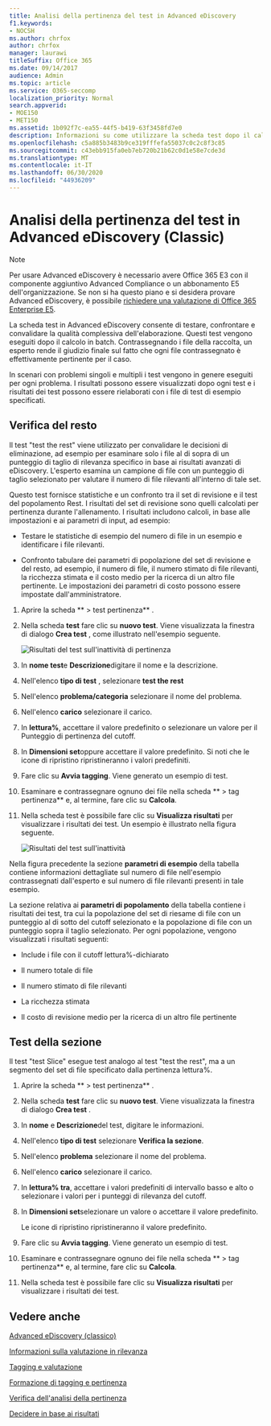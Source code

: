 ```yaml
---
title: Analisi della pertinenza del test in Advanced eDiscovery
f1.keywords:
- NOCSH
ms.author: chrfox
author: chrfox
manager: laurawi
titleSuffix: Office 365
ms.date: 09/14/2017
audience: Admin
ms.topic: article
ms.service: O365-seccomp
localization_priority: Normal
search.appverid:
- MOE150
- MET150
ms.assetid: 1b092f7c-ea55-44f5-b419-63f3458fd7e0
description: Informazioni su come utilizzare la scheda test dopo il calcolo batch in Advanced eDiscovery per testare, confrontare e convalidare la qualità complessiva dell'elaborazione.
ms.openlocfilehash: c5a885b3483b9ce319fffefa55037c0c2c8f3c85
ms.sourcegitcommit: c43ebb915fa0eb7eb720b21b62c0d1e58e7cde3d
ms.translationtype: MT
ms.contentlocale: it-IT
ms.lasthandoff: 06/30/2020
ms.locfileid: "44936209"
---
```

# <a name="test-relevance-analysis-in-advanced-ediscovery-classic"></a>Analisi della pertinenza del test in Advanced eDiscovery (Classic)

> [!NOTE]
> Per usare Advanced eDiscovery è necessario avere Office 365 E3 con il componente aggiuntivo Advanced Compliance o un abbonamento E5 dell'organizzazione. Se non si ha questo piano e si desidera provare Advanced eDiscovery, è possibile [richiedere una valutazione di Office 365 Enterprise E5](https://go.microsoft.com/fwlink/p/?LinkID=698279). 
  
La scheda test in Advanced eDiscovery consente di testare, confrontare e convalidare la qualità complessiva dell'elaborazione. Questi test vengono eseguiti dopo il calcolo in batch. Contrassegnando i file della raccolta, un esperto rende il giudizio finale sul fatto che ogni file contrassegnato è effettivamente pertinente per il caso. 
  
In scenari con problemi singoli e multipli i test vengono in genere eseguiti per ogni problema. I risultati possono essere visualizzati dopo ogni test e i risultati dei test possono essere rielaborati con i file di test di esempio specificati.
  
## <a name="testing-the-rest"></a>Verifica del resto

Il test "test the rest" viene utilizzato per convalidare le decisioni di eliminazione, ad esempio per esaminare solo i file al di sopra di un punteggio di taglio di rilevanza specifico in base ai risultati avanzati di eDiscovery. L'esperto esamina un campione di file con un punteggio di taglio selezionato per valutare il numero di file rilevanti all'interno di tale set.
  
Questo test fornisce statistiche e un confronto tra il set di revisione e il test del popolamento Rest. I risultati del set di revisione sono quelli calcolati per pertinenza durante l'allenamento. I risultati includono calcoli, in base alle impostazioni e ai parametri di input, ad esempio:
  
- Testare le statistiche di esempio del numero di file in un esempio e identificare i file rilevanti. 
    
- Confronto tabulare dei parametri di popolazione del set di revisione e del resto, ad esempio, il numero di file, il numero stimato di file rilevanti, la ricchezza stimata e il costo medio per la ricerca di un altro file pertinente. Le impostazioni dei parametri di costo possono essere impostate dall'amministratore.
    
1. Aprire la scheda ** \> test pertinenza** . 
    
2. Nella scheda **test** fare clic su **nuovo test**. Viene visualizzata la finestra di dialogo **Crea test** , come illustrato nell'esempio seguente. 
    
    ![Risultati del test sull'inattività di pertinenza](../media/46e6898a-f929-4fd0-88d9-6f91d04b6ce2.png)
  
3. In **nome test**e **Descrizione**digitare il nome e la descrizione.
    
4. Nell'elenco **tipo di test** , selezionare **test the rest**
    
5. Nell'elenco **problema/categoria** selezionare il nome del problema. 
    
6. Nell'elenco **carico** selezionare il carico. 
    
7. In **lettura%**, accettare il valore predefinito o selezionare un valore per il Punteggio di pertinenza del cutoff. 
    
8. In **Dimensioni set**oppure accettare il valore predefinito. Si noti che le icone di ripristino ripristineranno i valori predefiniti.
    
9. Fare clic su **Avvia tagging**. Viene generato un esempio di test.
    
10. Esaminare e contrassegnare ognuno dei file nella scheda ** \> tag pertinenza** e, al termine, fare clic su **Calcola**.
    
11. Nella scheda test è possibile fare clic su **Visualizza risultati** per visualizzare i risultati dei test. Un esempio è illustrato nella figura seguente. 
    
    ![Risultati del test sull'inattività](../media/b95744a9-047d-4c29-992d-04fa7e58e58a.png)
  
Nella figura precedente la sezione **parametri di esempio** della tabella contiene informazioni dettagliate sul numero di file nell'esempio contrassegnati dall'esperto e sul numero di file rilevanti presenti in tale esempio. 
  
La sezione relativa ai **parametri di popolamento** della tabella contiene i risultati dei test, tra cui la popolazione del set di riesame di file con un punteggio al di sotto del cutoff selezionato e la popolazione di file con un punteggio sopra il taglio selezionato. Per ogni popolazione, vengono visualizzati i risultati seguenti: 
  
- Include i file con il cutoff lettura%-dichiarato
    
- Il numero totale di file 
    
- Il numero stimato di file rilevanti 
    
- La ricchezza stimata 
    
- Il costo di revisione medio per la ricerca di un altro file pertinente
    
## <a name="testing-the-slice"></a>Test della sezione

Il test "test Slice" esegue test analogo al test "test the rest", ma a un segmento del set di file specificato dalla pertinenza lettura%.
  
1. Aprire la scheda ** \> test pertinenza** . 
    
2. Nella scheda **test** fare clic su **nuovo test**. Viene visualizzata la finestra di dialogo **Crea test** . 
    
3. In **nome** e **Descrizione**del test, digitare le informazioni.
    
4. Nell'elenco **tipo di test** selezionare **Verifica la sezione**.
    
5. Nell'elenco **problema** selezionare il nome del problema. 
    
6. Nell'elenco **carico** selezionare il carico. 
    
7. In **lettura% tra**, accettare i valori predefiniti di intervallo basso e alto o selezionare i valori per i punteggi di rilevanza del cutoff. 
    
8. In **Dimensioni set**selezionare un valore o accettare il valore predefinito.
    
    Le icone di ripristino ripristineranno il valore predefinito.
    
9. Fare clic su **Avvia tagging**. Viene generato un esempio di test.
    
10. Esaminare e contrassegnare ognuno dei file nella scheda ** \> tag pertinenza** e, al termine, fare clic su **Calcola**. 
    
11. Nella scheda test è possibile fare clic su **Visualizza risultati** per visualizzare i risultati dei test. 
    
## <a name="see-also"></a>Vedere anche

[Advanced eDiscovery (classico)](office-365-advanced-ediscovery.md)
  
[Informazioni sulla valutazione in rilevanza](assessment-in-relevance-in-advanced-ediscovery.md)
  
[Tagging e valutazione](tagging-and-assessment-in-advanced-ediscovery.md)
  
[Formazione di tagging e pertinenza](tagging-and-relevance-training-in-advanced-ediscovery.md)
  
[Verifica dell'analisi della pertinenza](track-relevance-analysis-in-advanced-ediscovery.md)
  
[Decidere in base ai risultati](decision-based-on-the-results-in-advanced-ediscovery.md)

